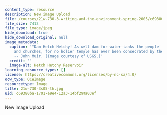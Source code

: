 ```yaml
---
content_type: resource
description: New image Upload
file: /courses/21w-730-3-writing-and-the-environment-spring-2005/c69380ba1701e9e412a314bf298a03ef_21w-730-3s05-th.jpg
file_size: 7413
file_type: image/jpeg
hide_download: true
hide_download_original: null
image_metadata:
  caption: '"Dam Hetch Hetchy! As well dam for water-tanks the people''s cathedrals
    and churches, for no holier temple has ever been consecrated by the heart of man."
    -- John Muir. (Image courtesy of USGS.)'
  credit: ''
  image-alt: Hetch Hetchy Reservoir.
learning_resource_types: []
license: https://creativecommons.org/licenses/by-nc-sa/4.0/
ocw_type: OCWImage
resourcetype: Image
title: 21w-730-3s05-th.jpg
uid: c69380ba-1701-e9e4-12a3-14bf298a03ef
---
```

New image Upload